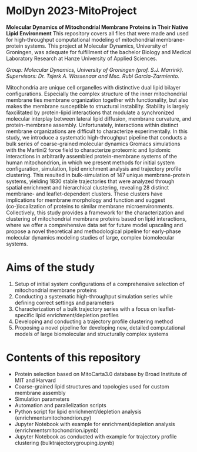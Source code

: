 # MolDyn 2023-MitoProject
**Molecular Dynamics of Mitochondrial Membrane Proteins in Their Native Lipid Environment**
This repository covers all files that were made and used for high-throughput computational modeling of mitochondrial membrane-protein systems. This project at Molecular Dynamics, University of Groningen, was adequate for fulfillment of the bachelor Biology and Medical Laboratory Research at Hanze University of Applied Sciences.<br>

_Group: Molecular Dynamics, University of Groningen (prof. S.J. Marrink)._
_Supervisors: Dr. Tsjerk A. Wassenaar and Msc. Rubi Garcia-Zarmiento._

Mitochondria are unique cell organelles with distinctive dual lipid bilayer configurations. Especially the complex structure of the inner mitochondrial membrane ties membrane organization together with functionality, but also makes the membrane susceptible to structural instability. Stability is largely faxcilitated by protein-lipid interactions that modulate a synchronized molecular interplay between lateral lipid diffusion, membrane curvature, and protein-membrane assembly. Unfortunately, interactions within distinct membrane organizations are difficult to characterize experimentally. In this study, we introduce a systematic high-throughput pipeline that conducts a bulk series of coarse-grained molecular dynamics Gromacs simulations with the Martini2 force field to characterize proteomic and lipidomic interactions in arbitrarily assembled protein-membrane systems of the human mitochondrion, in which we present methods for initial system configuration, simulation, lipid enrichment analysis and trajectory profile clustering. This resulted in bulk-simulation of 147 unique membrane-protein systems, yielding 1830 stable trajectories that were analyzed through spatial enrichment and hierarchical clustering, revealing 28 distinct membrane- and leaflet-dependent clusters. These clusters have implications for membrane morphology and function and suggest (co-)localization of proteins to similar membrane microenvironments. Collectively, this study provides a framework for the characterization and clustering of mitochondrial membrane proteins based on lipid interactions, where we offer a comprehensive data set for future model upscaling and propose a novel theoretical and methodological pipeline for early-phase molecular dynamics modeling studies of large, complex biomolecular systems.

# Aims of the study
 1. Setup of initial system configurations of a comprehensive selection of mitochondrial membrane proteins
 2. Conducting a systematic high-throughput simulation series while defining correct settings and parameters
 3. Characterization of a bulk trajectory series with a focus on leaflet-specific lipid enrichment/depletion profiles
 4. Developing and conducting a trajectory profile clustering method
 5. Proposing a novel pipeline for developing new, detailed computational models of large biomolecular and structurally complex systems

# Contents of this repository
 - Protein selection based on MitoCarta3.0 database by Broad Institute of MIT and Harvard
 - Coarse-grained lipid structures and topologies used for custom membrane assembly
 - Simulation parameters
 - Automation and parallelization scripts
 - Python script for lipid enrichment/depletion analysis (enrichmentsmitochondrion.py)
 - Jupyter Notebook with example for enrichment/depletion analysis (enrichmentsmitochondrion.ipynb)
 - Jupyter Notebook as conducted with example for trajectory profile clustering (bulktrajectorygrouping.ipynb)
